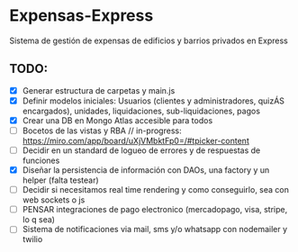 # Expensas-Express
Sistema de gestión de expensas de edificios y barrios privados en Express


## TODO:
- [x] Generar estructura de carpetas y main.js  
- [x] Definir modelos iniciales: Usuarios (clientes y administradores, quizÁS encargados), unidades, liquidaciones, sub-liquidaciones, pagos  
- [x] Crear una DB en Mongo Atlas accesible para todos
- [ ] Bocetos de las vistas y RBA  // in-progress: https://miro.com/app/board/uXjVMbktFp0=/#tpicker-content
- [ ] Decidir en un standard de logueo de errores y de respuestas de funciones
- [X] Diseñar la persistencia de información con DAOs, una factory y un helper (falta testear)
- [ ] Decidir si necesitamos real time rendering y como conseguirlo, sea con web sockets o js
- [ ] PENSAR integraciones de pago electronico (mercadopago, visa, stripe, lo q sea)  
- [ ] Sistema de notificaciones via mail, sms y/o whatsapp con nodemailer y twilio

